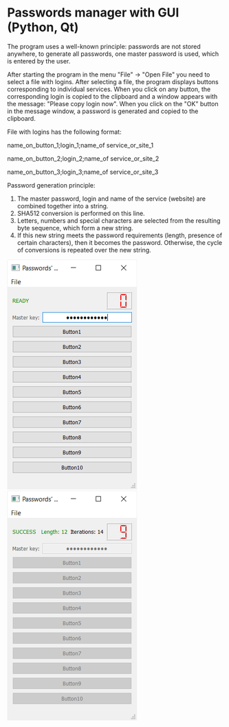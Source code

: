 # Passwords manager with GUI (Python, Qt)
The program uses a well-known principle: passwords are not stored anywhere, to generate all passwords, one master password is used, which is entered by the user.

After starting the program in the menu "File" -> "Open File" you need to select a file with logins.
After selecting a file, the program displays buttons corresponding to individual services.
When you click on any button, the corresponding login is copied to the clipboard and a window appears with the message: "Please copy login now". When you click on the "OK" button in the message window, a password is generated and copied to the clipboard.


File with logins has the following format:

name_on_button_1;login_1;name_of service_or_site_1

name_on_button_2;login_2;name_of service_or_site_2

name_on_button_3;login_3;name_of service_or_site_3


Password generation principle:
1. The master password, login and name of the service (website) are combined together into a string.
2. SHA512 conversion is performed on this line.
3. Letters, numbers and special characters are selected from the resulting byte sequence, which form a new string.
4. If this new string meets the password requirements (length, presence of certain characters), then it becomes the password. Otherwise, the cycle of conversions is repeated over the new string.


![Passwords manager with GUI (view 1)](pass_manager_1.png)          ![Passwords manager with GUI (view 2)](pass_manager_2.png)
